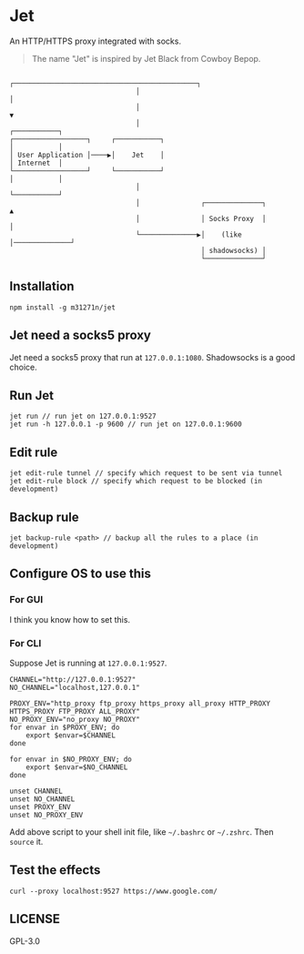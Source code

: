 # Jet
An HTTP/HTTPS proxy integrated with socks.

> The name "Jet" is inspired by Jet Black from Cowboy Bepop.

```
                               ┌─────────────────────────────────────────────┐
                               │                                             │
                               │                                             ▼
                               │                                       ┌───────────┐
┌──────────────────┐     ┌───────────┐                                 │           │
│ User Application │────▶│    Jet    │                                 │ Internet  │
└──────────────────┘     └───────────┘                                 │           │
                               │                                       └───────────┘
                               │               ┌──────────────┐              ▲
                               │               │ Socks Proxy  │              │
                               └──────────────▶│    (like     │──────────────┘
                                               │ shadowsocks) │
                                               └──────────────┘
```

## Installation

	npm install -g m31271n/jet

## Jet need a socks5 proxy
Jet need a socks5 proxy that run at `127.0.0.1:1080`. Shadowsocks is a good choice.

## Run Jet

	jet run // run jet on 127.0.0.1:9527
	jet run -h 127.0.0.1 -p 9600 // run jet on 127.0.0.1:9600

## Edit rule

	jet edit-rule tunnel // specify which request to be sent via tunnel
	jet edit-rule block // specify which request to be blocked (in development)

## Backup rule

	jet backup-rule <path> // backup all the rules to a place (in development)

## Configure OS to use this
### For GUI
I think you know how to set this.

### For CLI
Suppose Jet is running at `127.0.0.1:9527`.

	CHANNEL="http://127.0.0.1:9527"
	NO_CHANNEL="localhost,127.0.0.1"

	PROXY_ENV="http_proxy ftp_proxy https_proxy all_proxy HTTP_PROXY HTTPS_PROXY FTP_PROXY ALL_PROXY"
	NO_PROXY_ENV="no_proxy NO_PROXY"
	for envar in $PROXY_ENV; do
		export $envar=$CHANNEL
	done

	for envar in $NO_PROXY_ENV; do
		export $envar=$NO_CHANNEL
	done

	unset CHANNEL
	unset NO_CHANNEL
	unset PROXY_ENV
	unset NO_PROXY_ENV

Add above script to your shell init file, like `~/.bashrc` or `~/.zshrc`. Then `source` it.

## Test the effects

    curl --proxy localhost:9527 https://www.google.com/

## LICENSE
GPL-3.0
